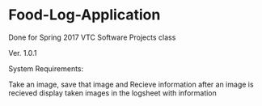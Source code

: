 # Food-Log-Application

Done for Spring 2017 VTC Software Projects class

Ver. 1.0.1

System Requirements:

Take an image, save that image and
Recieve information after an image is recieved
display taken images in the logsheet with information

